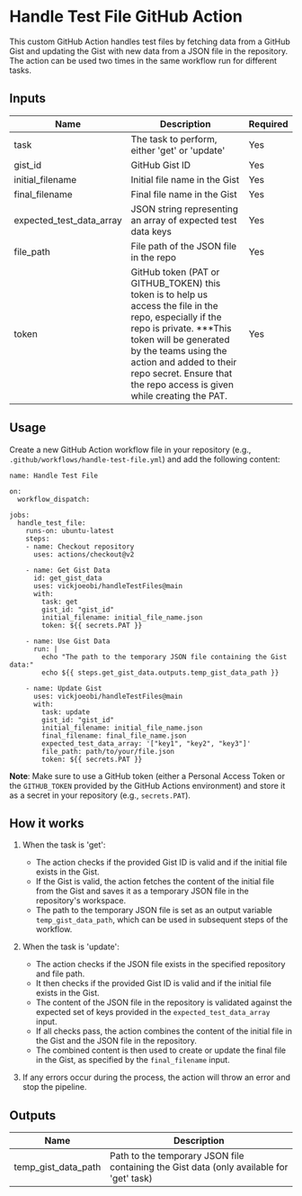 # Handle Test File GitHub Action

This custom GitHub Action handles test files by fetching data from a GitHub Gist and updating the Gist with new data from a JSON file in the repository. The action can be used two times in the same workflow run for different tasks.

## Inputs

| Name | Description | Required |
| --- | --- | --- |
| task | The task to perform, either 'get' or 'update' | Yes |
| gist_id | GitHub Gist ID | Yes |
| initial_filename | Initial file name in the Gist | Yes |
| final_filename | Final file name in the Gist | Yes |
| expected_test_data_array | JSON string representing an array of expected test data keys | Yes |
| file_path | File path of the JSON file in the repo | Yes |
| token | GitHub token (PAT or GITHUB_TOKEN) this token is to help us access the file in the repo, especially if the repo is private. ***This token will be generated by the teams using the action and added to their repo secret. Ensure that the repo access is given while creating the PAT.  | Yes |

## Usage

Create a new GitHub Action workflow file in your repository (e.g., `.github/workflows/handle-test-file.yml`) and add the following content:

```
name: Handle Test File

on:
  workflow_dispatch:

jobs:
  handle_test_file:
    runs-on: ubuntu-latest
    steps:
    - name: Checkout repository
      uses: actions/checkout@v2

    - name: Get Gist Data
      id: get_gist_data
      uses: vickjoeobi/handleTestFiles@main
      with:
        task: get
        gist_id: "gist_id"
        initial_filename: initial_file_name.json
        token: ${{ secrets.PAT }}

    - name: Use Gist Data
      run: |
        echo "The path to the temporary JSON file containing the Gist data:"
        echo ${{ steps.get_gist_data.outputs.temp_gist_data_path }}

    - name: Update Gist
      uses: vickjoeobi/handleTestFiles@main
      with:
        task: update
        gist_id: "gist_id"
        initial_filename: initial_file_name.json
        final_filename: final_file_name.json
        expected_test_data_array: '["key1", "key2", "key3"]'
        file_path: path/to/your/file.json
        token: ${{ secrets.PAT }}

```

**Note**: Make sure to use a GitHub token (either a Personal Access Token or the `GITHUB_TOKEN` provided by the GitHub Actions environment) and store it as a secret in your repository (e.g., `secrets.PAT`).

## How it works

1. When the task is 'get':

     - The action checks if the provided Gist ID is valid and if the initial file exists in the Gist.
     - If the Gist is valid, the action fetches the content of the initial file from the Gist and saves it as a temporary JSON file in the repository's workspace.
     - The path to the temporary JSON file is set as an output variable `temp_gist_data_path`, which can be used in subsequent steps of the workflow.
2.  When the task is 'update':
    
    -   The action checks if the JSON file exists in the specified repository and file path.
    -   It then checks if the provided Gist ID is valid and if the initial file exists in the Gist.
    -   The content of the JSON file in the repository is validated against the expected set of keys provided in the `expected_test_data_array` input.
    - If all checks pass, the action combines the content of the initial file in the Gist and the JSON file in the repository.
    - The combined content is then used to create or update the final file in the Gist, as specified by the `final_filename` input.
3. If any errors occur during the process, the action will throw an error and stop the pipeline.

## Outputs

| Name | Description |
| --- | --- |
| temp_gist_data_path | Path to the temporary JSON file containing the Gist data (only available for 'get' task) |